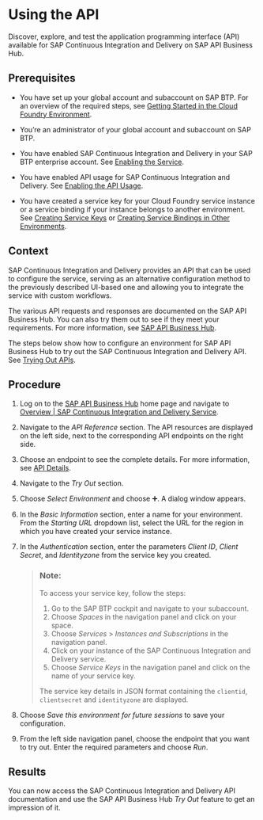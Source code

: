 <!-- loio9819fa1fc2a54c1896189eae88535290 -->

<link rel="stylesheet" type="text/css" href="css/sap-icons.css"/>

# Using the API

Discover, explore, and test the application programming interface \(API\) available for SAP Continuous Integration and Delivery on SAP API Business Hub.



<a name="loio9819fa1fc2a54c1896189eae88535290__prereq_hjd_4p2_ykb"/>

## Prerequisites

-   You have set up your global account and subaccount on SAP BTP. For an overview of the required steps, see [Getting Started in the Cloud Foundry Environment](https://help.sap.com/viewer/65de2977205c403bbc107264b8eccf4b/Cloud/en-US/b328cc89ea14484d9655b8cfb8efb508.html).
-   You’re an administrator of your global account and subaccount on SAP BTP.
-   You have enabled SAP Continuous Integration and Delivery in your SAP BTP enterprise account. See [Enabling the Service](enabling-the-service-c8ed09d.md).

-   You have enabled API usage for SAP Continuous Integration and Delivery. See [Enabling the API Usage](enabling-the-api-usage-1aedc23.md).

-   You have created a service key for your Cloud Foundry service instance or a service binding if your instance belongs to another environment. See [Creating Service Keys](https://help.sap.com/viewer/09cc82baadc542a688176dce601398de/Cloud/en-US/6fcac08409db4b0f9ad55a6acd4d31c5.html) or [Creating Service Bindings in Other Environments](https://help.sap.com/docs/service-manager/sap-service-manager/creating-service-bindings-in-other-environments?version=Cloud).




## Context

SAP Continuous Integration and Delivery provides an API that can be used to configure the service, serving as an alternative configuration method to the previously described UI-based one and allowing you to integrate the service with custom workflows.

The various API requests and responses are documented on the SAP API Business Hub. You can also try them out to see if they meet your requirements. For more information, see [SAP API Business Hub](https://api.sap.com/getting-started).

The steps below show how to configure an environment for SAP API Business Hub to try out the SAP Continuous Integration and Delivery API. See [Trying Out APIs](https://help.sap.com/viewer/e56a6c50d31541ea826021dc8e721a53/Cloud/en-US/de255b9e0c374ce68151f6b9ad517aba.html).



## Procedure

1.  Log on to the [SAP API Business Hub](https://api.sap.com/) home page and navigate to [Overview | SAP Continuous Integration and Delivery Service](https://api.sap.com/api/CloudCiApiSuite/overview).

2.  Navigate to the *API Reference* section. The API resources are displayed on the left side, next to the corresponding API endpoints on the right side.

3.  Choose an endpoint to see the complete details. For more information, see [API Details](https://help.sap.com/viewer/84b35b9c39b247e3ba2a31f02beee46d/Cloud/en-US/2af1846a8f644797a5dbcd1f87b6c58e.html).

4.  Navigate to the *Try Out* section.

5.  Choose *Select Environment* and choose :heavy_plus_sign:. A dialog window appears.

6.  In the *Basic Information* section, enter a name for your environment. From the *Starting URL* dropdown list, select the URL for the region in which you have created your service instance.

7.  In the *Authentication* section, enter the parameters *Client ID*, *Client Secret*, and *Identityzone* from the service key you created.

    > ### Note:  
    > To access your service key, follow the steps:
    > 
    > 1.  Go to the SAP BTP cockpit and navigate to your subaccount.
    > 2.  Choose *Spaces* in the navigation panel and click on your space.
    > 3.  Choose *Services* \> *Instances and Subscriptions* in the navigation panel.
    > 4.  Click on your instance of the SAP Continuous Integration and Delivery service.
    > 5.  Choose *Service Keys* in the navigation panel and click on the name of your service key.
    > 
    > The service key details in JSON format containing the `clientid`, `clientsecret` and `identityzone` are displayed.

8.  Choose *Save this environment for future sessions* to save your configuration.

9.  From the left side navigation panel, choose the endpoint that you want to try out. Enter the required parameters and choose *Run*.




<a name="loio9819fa1fc2a54c1896189eae88535290__result_ngz_dyf_zkb"/>

## Results

You can now access the SAP Continuous Integration and Delivery API documentation and use the SAP API Business Hub *Try Out* feature to get an impression of it.

